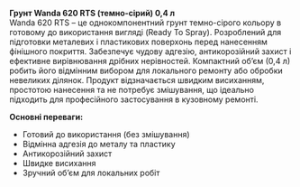 **Грунт Wanda 620 RTS (темно-сірий) 0,4 л**  
Wanda 620 RTS – це однокомпонентний грунт темно-сірого кольору в готовому до використання вигляді (Ready To Spray). Розроблений для підготовки металевих і пластикових поверхонь перед нанесенням фінішного покриття. Забезпечує чудову адгезію, антикорозійний захист і ефективне вирівнювання дрібних нерівностей. Компактний об’єм (0,4 л) робить його відмінним вибором для локального ремонту або обробки невеликих ділянок. Продукт відзначається швидким висиханням, простотою нанесення та не потребує змішування, що ідеально підходить для професійного застосування в кузовному ремонті.

**Основні переваги:**
- Готовий до використання (без змішування)
- Відмінна адгезія до металу та пластику
- Антикорозійний захист
- Швидке висихання
- Зручний об’єм для локальних робіт
